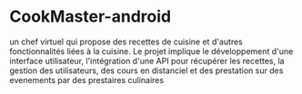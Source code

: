 # CookMaster-android

un chef virtuel qui propose des recettes de cuisine et d'autres
fonctionnalités liées à la cuisine. Le projet implique le développement
d'une interface utilisateur, l'intégration d'une API pour récupérer les recettes, la gestion des utilisateurs,
des cours en distanciel et des prestation sur des evenements par des prestaires  culinaires
